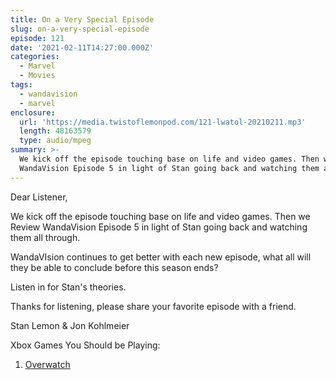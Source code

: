 ```yaml
---
title: On a Very Special Episode
slug: on-a-very-special-episode
episode: 121
date: '2021-02-11T14:27:00.000Z'
categories:
  - Marvel
  - Movies
tags:
  - wandavision
  - marvel
enclosure:
  url: 'https://media.twistoflemonpod.com/121-lwatol-20210211.mp3'
  length: 48163579
  type: audio/mpeg
summary: >-
  We kick off the episode touching base on life and video games. Then we Review
  WandaVision Episode 5 in light of Stan going back and watching them all
---
```


Dear Listener,

We kick off the episode touching base on life and video games. Then we Review WandaVision Episode 5 in light of Stan going back and watching them all through.

WandaVIsion continues to get better with each new episode, what all will they be able to conclude before this season ends?

Listen in for Stan's theories.

Thanks for listening, please share your favorite episode with a friend.

Stan Lemon & Jon Kohlmeier

Xbox Games You Should be Playing:

1. [Overwatch](https://amzn.to/36GySPS)
